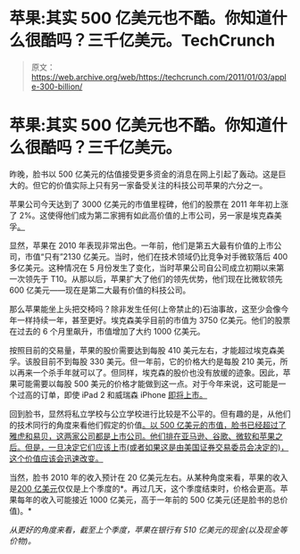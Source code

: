 # 苹果:其实 500 亿美元也不酷。你知道什么很酷吗？三千亿美元。TechCrunch

> 原文：<https://web.archive.org/web/https://techcrunch.com/2011/01/03/apple-300-billion/>

# 苹果:其实 500 亿美元也不酷。你知道什么很酷吗？三千亿美元。

昨晚，脸书以 500 亿美元的估值接受更多资金的消息在网上引起了轰动。这是巨大的。但它的价值实际上只有另一家备受关注的科技公司苹果的六分之一。

苹果公司今天达到了 3000 亿美元的市值里程碑，他们的股票在 2011 年年初上涨了 2%。这使得他们成为第二家拥有如此高价值的上市公司，另一家是埃克森美孚[。](https://web.archive.org/web/20230202225450/http://www.google.com/finance?client=ob&q=NYSE:XOM)

显然，苹果在 2010 年表现非常出色。一年前，他们是第五大最有价值的上市公司，市值“只有”2130 亿美元。当时，他们在技术领域仍比竞争对手微软落后 400 多亿美元。这种情况在 5 月份发生了变化，当时苹果公司自公司成立初期以来第一次领先于 T10。从那以后，苹果扩大了他们的领先优势，他们现在比微软领先 600 亿美元——现在是第二大最有价值的科技公司。

那么苹果能坐上头把交椅吗？除非发生任何(上帝禁止的)石油事故，这至少会像今年一样持续一年，甚至更好。埃克森美孚目前的市值为 3750 亿美元。他们的股票在过去的 6 个月里飙升，市值增加了大约 1000 亿美元。

按照目前的交易量，苹果的股价需要达到每股 410 美元左右，才能超过埃克森美孚。该股目前不到每股 330 美元。但一年前，它的价格大约是每股 210 美元，所以再来一个杀手年就可以了。但同样，埃克森的股价也没有放缓的迹象。因此，苹果可能需要以每股 500 美元的价格才能做到这一点。对于今年来说，这可能是一个过高的订单，即使 iPad 2 和威瑞森 iPhone [即将上市。](https://web.archive.org/web/20230202225450/https://techcrunch.com/2010/12/29/apple-ces/)

回到脸书，显然将私立学校与公立学校进行比较是不公平的。但有趣的是，从他们的技术同行的角度来看他们假定的价值[。以 500 亿美元的市值，脸书已经超过了雅虎和易贝，这两家公司都是上市公司。他们排在亚马逊、谷歌、微软和苹果之后。但是，一旦决定它们应该上市(或者如果这是由美国证券交易委员会决定的)，这个价值应该会迅速改变。](https://web.archive.org/web/20230202225450/https://techcrunch.com/2011/01/03/facebook-yahoo-ebay/)

当然，脸书 2010 年的收入预计在 20 亿美元左右。从某种角度来看，苹果的收入是[200 亿美元](https://web.archive.org/web/20230202225450/https://techcrunch.com/2010/10/18/apple-q4-2010-earnings/)仅仅是上个季度的*。再过几天，这个季度结束时，价格会更高。苹果每年的收入可能接近 1000 亿美元，高于一年前的 500 亿美元(还是脸书的总价值)。*

 *从更好的角度来看，截至上个季度，苹果在银行有 510 亿美元的现金(以及现金等价物)。*